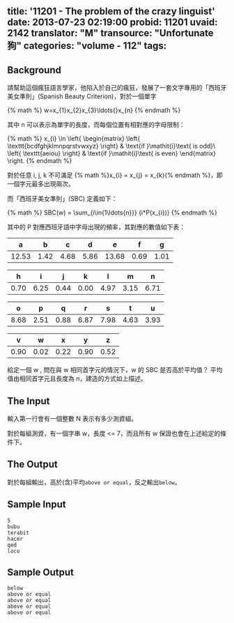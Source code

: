 title: '11201 - The problem of the crazy linguist'
date: 2013-07-23 02:19:00
probid: 11201
uvaid: 2142
translator: "M"
transource: "Unfortunate 狗"
categories: "volume - 112"
tags:
---

## Background ##

請幫助這個瘋狂語言學家，他陷入於自己的瘋狂，發展了一套文字專用的「西班牙美女準則」(Spanish Beauty Criterion)，對於一個單字

{% math %}
w=x_{1}x_{2}x_{3}\ldots{}x_{n}
{% endmath %}

其中 n 可以表示為單字的長度，而每個位置有相對應的字母限制：

{% math %}
x_{i} \in \left\{
\begin{matrix}
\left\{ \texttt{bcdfghjklmnpqrstvwxyz} \right\} & \text{if }\mathit{i}\text{ is odd}\\
\left\{ \texttt{aeiou} \right\} & \text{if }\mathit{i}\text{ is even} \end{matrix}
\right.
{% endmath %}

對於任意 i, j, k 不可滿足 {% math %}x_{i} = x_{j} = x_{k}{% endmath %}，即一個字元最多出現兩次。

而「西班牙美女準則」(SBC) 定義如下：

{% math %}
SBC(w) = \sum_{i\in{1\ldots{n}}} {i*P(x_{i})}
{% endmath %}

其中的 P 對應西班牙語中字母出現的頻率，其對應的數值如下表：

   a   |  b   |  c   |  d   |   e   |  f   |  g 
-------|------|------|------|-------|------|------
 12.53 | 1.42 | 4.68 | 5.86 | 13.68 | 0.69 | 1.01


  h   |  i   |  j   |  k   |  l   |  m   |  n
------|------|------|------|------|------|------
 0.70 | 6.25 | 0.44 | 0.00 | 4.97 | 3.15 | 6.71


  o   |  p   |  q   |  r   |  s   |  t   |  u
------|------|------|------|------|------|------
 8.68 | 2.51 | 0.88 | 6.87 | 7.98 | 4.63 | 3.93


  v   |  w   |  x   |  y   |  z
------|------|------|------|------
 0.90 | 0.02 | 0.22 | 0.90 | 0.52


給定一個 w , 問在與 w 相同首字元的情況下，w 的 SBC 是否高於平均值？
平均值由相同首字元且長度為 n，建造的方式如上描述。

## The Input ##

輸入第一行會有一個整數 N 表示有多少測資組。

對於每組測資，有一個字串 w，長度 <= 7，而且所有 w  保證也會在上述給定的條件下。


## The Output ##

對於每組輸出，高於(含)平均`above or equal`，反之輸出`below`。

## Sample Input ##

	5
	bubu
	terabit
	hacer
	qed
	loco

## Sample Output ##

	below
	above or equal
	above or equal
	above or equal
	above or equal